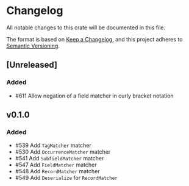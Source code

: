 # Changelog

All notable changes to this crate will be documented in this file.

The format is based on [Keep a Changelog](https://keepachangelog.com/en/1.0.0/),
and this project adheres to [Semantic Versioning](https://semver.org/spec/v2.0.0.html).

## [Unreleased]

### Added

* #611 Allow negation of a field matcher in curly bracket notation

## v0.1.0

### Added

* #539 Add `TagMatcher` matcher
* #530 Add `OccurrenceMatcher` matcher
* #541 Add `SubfieldMatcher` matcher
* #547 Add `FieldMatcher` matcher
* #548 Add `RecordMatcher` matcher
* #549 Add `Deserialize` for `RecordMatcher`
